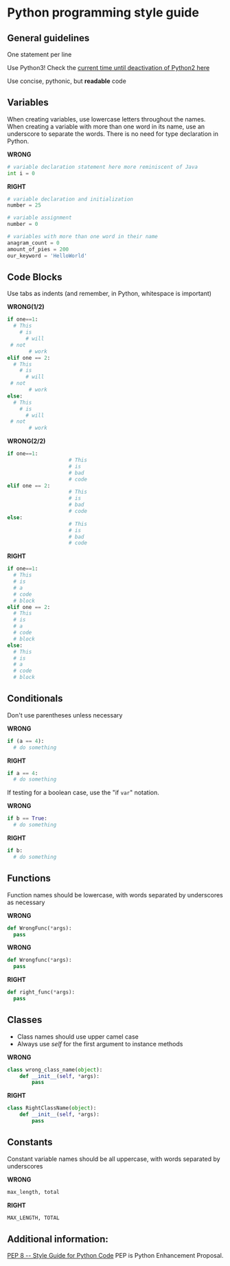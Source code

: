 # Python programming style guide

General guidelines
---
One statement per line

Use Python3! Check the [current time until deactivation of Python2 here](https://pythonclock.org/)

Use concise, pythonic, but **readable** code

Variables
---
When creating variables, use lowercase letters throughout the names. When
creating a variable with more than one word in its name, use an underscore to
separate the words. There is no need for type declaration in Python.

**WRONG**
```Python
# variable declaration statement here more reminiscent of Java
int i = 0
```

**RIGHT**
```Python
# variable declaration and initialization
number = 25

# variable assignment
number = 0

# variables with more than one word in their name
anagram_count = 0
amount_of_pies = 200
our_keyword = 'HelloWorld'
```

Code Blocks
---
Use tabs as indents (and remember, in Python, whitespace is important)

**WRONG(1/2)**
```Python
if one==1:
  # This
    # is
      # will
 # not
       # work
elif one == 2:
  # This
    # is
      # will
 # not
       # work
else: 
  # This
    # is
      # will
 # not
       # work
```

**WRONG(2/2)**
```Python
if one==1:
                    # This
                    # is
                    # bad
                    # code
elif one == 2:
                    # This
                    # is
                    # bad
                    # code
else: 
                    # This
                    # is
                    # bad
                    # code
```
**RIGHT**
```Python
if one==1:
  # This
  # is
  # a
  # code
  # block
elif one == 2:
  # This
  # is
  # a
  # code
  # block
else: 
  # This
  # is
  # a
  # code
  # block
```


Conditionals
---
Don't use parentheses unless necessary

**WRONG**
```Python
if (a == 4):
  # do something
```

**RIGHT**
```Python
if a == 4:
  # do something
```

If testing for a boolean case, use the "if ```var```" notation.

**WRONG**
```Python
if b == True:
  # do something
```

**RIGHT**
```Python
if b:
  # do something
```


Functions
---
Function names should be lowercase, with words separated by underscores as necessary

**WRONG**
```Python
def WrongFunc(*args):
  pass
```

**WRONG**
```Python
def Wrongfunc(*args):
  pass
```

**RIGHT**
```Python
def right_func(*args):
  pass
```

Classes
---
- Class names should use upper camel case
- Always use *self* for the first argument to instance methods

**WRONG**
```Python
class wrong_class_name(object):
    def __init__(self, *args):
        pass
```

**RIGHT**
```Python
class RightClassName(object):
    def __init__(self, *args):
        pass
```

Constants
---
Constant variable names should be all uppercase, with words separated by underscores

**WRONG**
```Python
max_length, total
```

**RIGHT**
```Python
MAX_LENGTH, TOTAL
```

## Additional information:
<a href='https://www.python.org/dev/peps/pep-0008/'>PEP 8 -- Style Guide for Python Code</a>
PEP is Python Enhancement Proposal.
